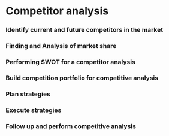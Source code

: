 # Competitor analysis

### **Identify current and future competitors in the market**

### **Finding and Analysis of market share**

### Performing SWOT for a competitor analysis

### **Build competition portfolio for competitive analysis**

### **Plan strategies**

### **Execute strategies**

### Follow up and perform competitive analysis 
